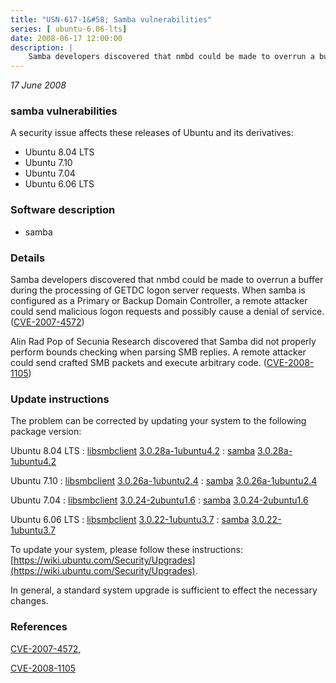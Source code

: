 ```yaml
---
title: "USN-617-1&#58; Samba vulnerabilities"
series: [ ubuntu-6.06-lts]
date: 2008-06-17 12:00:00
description: |
    Samba developers discovered that nmbd could be made to overrun a buffer during the processing of GETDC logon server requests. When samba is configured as a Primary or Backup Domain Controller, a remote attacker could send malicious logon requests and possibly cause a denial of service. ([CVE-2007-4572](http://people.ubuntu.com/~ubuntu-security/cve/CVE-2007-4572))
--- 
```

 
 

*17 June 2008*

### samba vulnerabilities

A security issue affects these releases of Ubuntu and its derivatives:

* Ubuntu 8.04 LTS
* Ubuntu 7.10
* Ubuntu 7.04
* Ubuntu 6.06 LTS

### Software description

* samba 

### Details

Samba developers discovered that nmbd could be made to overrun a buffer during the processing of GETDC logon server requests. When samba is configured as a Primary or Backup Domain Controller, a remote attacker could send malicious logon requests and possibly cause a denial of service. ([CVE-2007-4572](http://people.ubuntu.com/~ubuntu-security/cve/CVE-2007-4572))

Alin Rad Pop of Secunia Research discovered that Samba did not properly perform bounds checking when parsing SMB replies. A remote attacker could send crafted SMB packets and execute arbitrary code. ([CVE-2008-1105](http://people.ubuntu.com/~ubuntu-security/cve/CVE-2008-1105)) 

### Update instructions

The problem can be corrected by updating your system to the following package version:

Ubuntu 8.04 LTS
 : [libsmbclient](https://launchpad.net/ubuntu/+source/samba) <span> [3.0.28a-1ubuntu4.2](https://launchpad.net/ubuntu/+source/samba/3.0.28a-1ubuntu4.2) </span> 
 : [samba](https://launchpad.net/ubuntu/+source/samba) <span> [3.0.28a-1ubuntu4.2](https://launchpad.net/ubuntu/+source/samba/3.0.28a-1ubuntu4.2) </span> 

Ubuntu 7.10
 : [libsmbclient](https://launchpad.net/ubuntu/+source/samba) <span> [3.0.26a-1ubuntu2.4](https://launchpad.net/ubuntu/+source/samba/3.0.26a-1ubuntu2.4) </span> 
 : [samba](https://launchpad.net/ubuntu/+source/samba) <span> [3.0.26a-1ubuntu2.4](https://launchpad.net/ubuntu/+source/samba/3.0.26a-1ubuntu2.4) </span> 

Ubuntu 7.04
 : [libsmbclient](https://launchpad.net/ubuntu/+source/samba) <span> [3.0.24-2ubuntu1.6](https://launchpad.net/ubuntu/+source/samba/3.0.24-2ubuntu1.6) </span> 
 : [samba](https://launchpad.net/ubuntu/+source/samba) <span> [3.0.24-2ubuntu1.6](https://launchpad.net/ubuntu/+source/samba/3.0.24-2ubuntu1.6) </span> 

Ubuntu 6.06 LTS
 : [libsmbclient](https://launchpad.net/ubuntu/+source/samba) <span> [3.0.22-1ubuntu3.7](https://launchpad.net/ubuntu/+source/samba/3.0.22-1ubuntu3.7) </span> 
 : [samba](https://launchpad.net/ubuntu/+source/samba) <span> [3.0.22-1ubuntu3.7](https://launchpad.net/ubuntu/+source/samba/3.0.22-1ubuntu3.7) </span> 

To update your system, please follow these instructions: [https://wiki.ubuntu.com/Security/Upgrades](https://wiki.ubuntu.com/Security/Upgrades).

In general, a standard system upgrade is sufficient to effect the necessary changes. 

### References

 
 [CVE-2007-4572](http://people.ubuntu.com/~ubuntu-security/cve/CVE-2007-4572), 

 [CVE-2008-1105](http://people.ubuntu.com/~ubuntu-security/cve/CVE-2008-1105)
 

